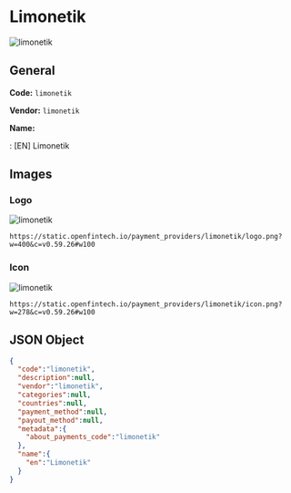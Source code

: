 
# Limonetik 
![limonetik](https://static.openfintech.io/payment_providers/limonetik/logo.png?w=400&c=v0.59.26#w100)  

## General 
 
**Code:** `limonetik` 
 
**Vendor:** `limonetik` 
 
**Name:** 
 
:	[EN] Limonetik 
 

## Images 

### Logo 
 
![limonetik](https://static.openfintech.io/payment_providers/limonetik/logo.png?w=400&c=v0.59.26#w100)  

```
https://static.openfintech.io/payment_providers/limonetik/logo.png?w=400&c=v0.59.26#w100
```  

### Icon 
 
![limonetik](https://static.openfintech.io/payment_providers/limonetik/icon.png?w=278&c=v0.59.26#w100)  

```
https://static.openfintech.io/payment_providers/limonetik/icon.png?w=278&c=v0.59.26#w100
```  

## JSON Object 

```json
{
  "code":"limonetik",
  "description":null,
  "vendor":"limonetik",
  "categories":null,
  "countries":null,
  "payment_method":null,
  "payout_method":null,
  "metadata":{
    "about_payments_code":"limonetik"
  },
  "name":{
    "en":"Limonetik"
  }
}
```  
